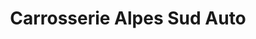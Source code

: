 ---
title: "Carrosserie Alpes Sud Auto"
url: /sisteron/carrosserie-alpes-sud-auto/
shop: Autowerkstatt
---